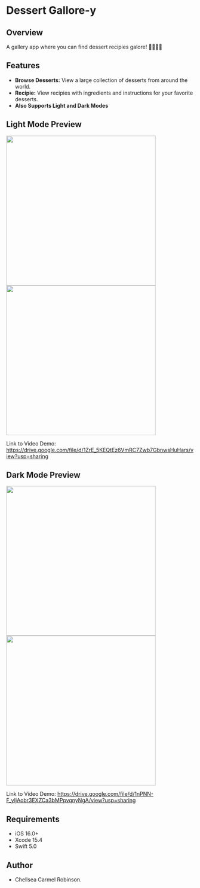 # Dessert Gallore-y

## Overview
A gallery app where you can find dessert recipies galore! &#127849;&#127850;&#127854;&#127856;

## Features
- **Browse Desserts:** View a large collection of desserts from around the world.
- **Recipie:** View recipies with ingredients and instructions for your favorite desserts.
- **Also Supports Light and Dark Modes**

## Light Mode Preview

<p float="left">
  <img src="https://drive.google.com/file/d/1gSli4_75Q_QSqgXAELDSHDbGExF2ySgG/view?usp=sharing" width="400" />
  <img src="https://drive.google.com/file/d/18kegW2qS1imUmHAHDRKe4AMLZccZhxpW/view?usp=sharing" width="400" /> 
</p>

Link to Video Demo: https://drive.google.com/file/d/1ZrE_5KEQtEz6VmRC7Zwb7GbnwsHuHars/view?usp=sharing

## Dark Mode Preview

<p float="left">
  <img src="https://drive.google.com/file/d/1q9R7cQQ-jC98V6cXdiT3kKybN36m2SHN/view?usp=sharing" width="400" />
  <img src="https://drive.google.com/file/d/1VFahEi5f0JbFY-DErlRqb9c_aI4Rt2oA/view?usp=sharing" width="400" /> 
</p>

Link to Video Demo: https://drive.google.com/file/d/1nPNN-F_yIjAobr3EXZCa3bMPpvqnyNgA/view?usp=sharing

## Requirements
- iOS 16.0+
- Xcode 15.4
- Swift 5.0


## Author
- Chellsea Carmel Robinson.
  
